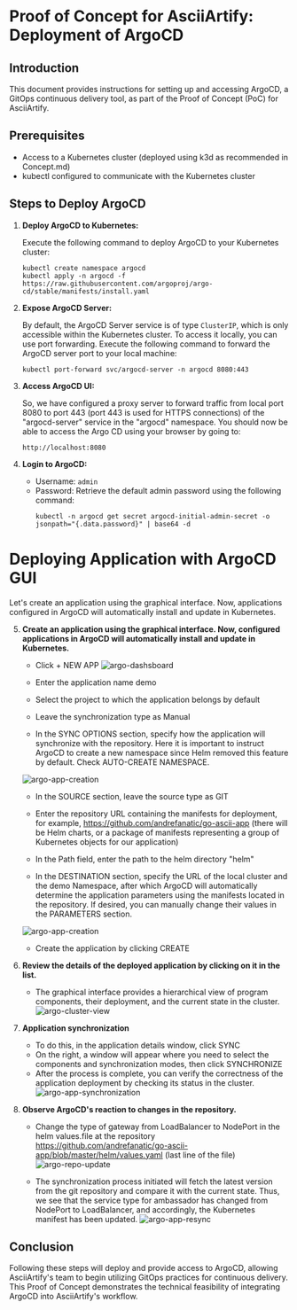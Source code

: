 # Proof of Concept for AsciiArtify: Deployment of ArgoCD

## Introduction

This document provides instructions for setting up and accessing ArgoCD, a GitOps continuous delivery tool, as part of the Proof of Concept (PoC) for AsciiArtify.

## Prerequisites

- Access to a Kubernetes cluster (deployed using k3d as recommended in Concept.md)
- kubectl configured to communicate with the Kubernetes cluster

## Steps to Deploy ArgoCD

1. **Deploy ArgoCD to Kubernetes:**
   
   Execute the following command to deploy ArgoCD to your Kubernetes cluster:
   ```
   kubectl create namespace argocd
   kubectl apply -n argocd -f https://raw.githubusercontent.com/argoproj/argo-cd/stable/manifests/install.yaml
   ```

2. **Expose ArgoCD Server:**

   By default, the ArgoCD Server service is of type `ClusterIP`, which is only accessible within the Kubernetes cluster. To access it locally, you can use port forwarding. Execute the following command to forward the ArgoCD server port to your local machine:
   ```
   kubectl port-forward svc/argocd-server -n argocd 8080:443
   ```

3. **Access ArgoCD UI:**

   So, we have configured a proxy server to forward traffic from local port 8080 to port 443 (port 443 is used for HTTPS connections) of the "argocd-server" service in the "argocd" namespace. You should now be able to access the Argo CD using your browser by going to:
   ```
   http://localhost:8080
   ```

4. **Login to ArgoCD:**

   - Username: `admin`
   - Password: Retrieve the default admin password using the following command:
     ```
     kubectl -n argocd get secret argocd-initial-admin-secret -o jsonpath="{.data.password}" | base64 -d
     ```

# Deploying Application with ArgoCD GUI

Let's create an application using the graphical interface. Now, applications configured in ArgoCD will automatically install and update in Kubernetes.

5. **Create an application using the graphical interface. Now, configured applications in ArgoCD will automatically install and update in Kubernetes.**

   - Click + NEW APP
   ![argo-dashsboard](https://github.com/andrefanatic/AsciiArtify/blob/main/doc/img/argo-dash-1.png)

   - Enter the application name demo
   - Select the project to which the application belongs by default
   - Leave the synchronization type as Manual
   - In the SYNC OPTIONS section, specify how the application will synchronize with the repository. Here it is important to instruct ArgoCD to create a new namespace since Helm removed this feature by default. Check AUTO-CREATE NAMESPACE.

   ![argo-app-creation](https://github.com/andrefanatic/AsciiArtify/blob/main/doc/img/argo-newapp-1.png)


   - In the SOURCE section, leave the source type as GIT
   - Enter the repository URL containing the manifests for deployment, for example, https://github.com/andrefanatic/go-ascii-app (there will be Helm charts, or a package of manifests representing a group of Kubernetes objects for our application)
   - In the Path field, enter the path to the helm directory "helm"

   - In the DESTINATION section, specify the URL of the local cluster and the demo Namespace, after which ArgoCD will automatically determine the application parameters using the manifests located in the repository. If desired, you can manually change their values in the PARAMETERS section.

   ![argo-app-creation](https://github.com/andrefanatic/AsciiArtify/blob/main/doc/img/argo-newapp-2.png)

   - Create the application by clicking CREATE

6. **Review the details of the deployed application by clicking on it in the list.**

   - The graphical interface provides a hierarchical view of program components, their deployment, and the current state in the cluster.
   ![argo-cluster-view](https://github.com/andrefanatic/AsciiArtify/blob/main/doc/img/argo-cluster-view.png)


7. **Application synchronization**

   - To do this, in the application details window, click SYNC
   - On the right, a window will appear where you need to select the components and synchronization modes, then click SYNCHRONIZE
   - After the process is complete, you can verify the correctness of the application deployment by checking its status in the cluster.
   ![argo-app-synchronization](https://github.com/andrefanatic/AsciiArtify/blob/main/doc/img/argo-sync-2.png)

8. **Observe ArgoCD's reaction to changes in the repository.**

   - Change the type of gateway from LoadBalancer to NodePort in the helm values.file at the repository https://github.com/andrefanatic/go-ascii-app/blob/master/helm/values.yaml (last line of the file)
   ![argo-repo-update](https://github.com/andrefanatic/AsciiArtify/blob/main/doc/img/update-source-repo.png)

   - The synchronization process initiated will fetch the latest version from the git repository and compare it with the current state. Thus, we see that the service type for ambassador has changed from NodePort to LoadBalancer, and accordingly, the Kubernetes manifest has been updated.
   ![argo-app-resync](https://github.com/andrefanatic/AsciiArtify/blob/main/doc/img/argo-out-of-sync.png)

## Conclusion

Following these steps will deploy and provide access to ArgoCD, allowing AsciiArtify's team to begin utilizing GitOps practices for continuous delivery. This Proof of Concept demonstrates the technical feasibility of integrating ArgoCD into AsciiArtify's workflow.
